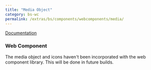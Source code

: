 ```yaml
---
title: "Media Object"
category: bs-wc
permalink: /extras/bs/components/webcomponents/media/
---
```

[Documentation](https://getbootstrap.com/docs/4.4/components/media-object/)

### Web Component

<script type="text/javascript" src="https://unpkg.com/gd-sprest-bs-wc/dist/gd-sprest-bs.js"></script>

The media object and icons haven't been incorporated with the web component library. This will be done in future builds.
<!-- TODO -->

```html
```